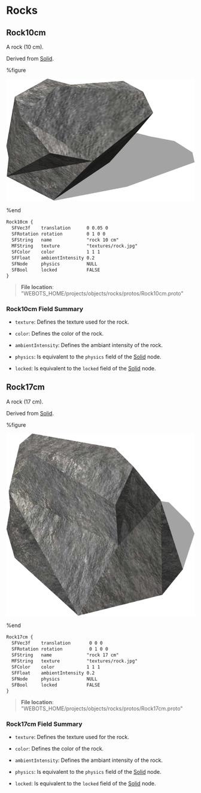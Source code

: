 # Rocks

## Rock10cm

A rock (10 cm).

Derived from [Solid](../reference/solid.md).

%figure

![Rock10cm](images/objects/rocks/Rock10cm/model.png)

%end

```
Rock10cm {
  SFVec3f    translation      0 0.05 0
  SFRotation rotation         0 1 0 0
  SFString   name             "rock 10 cm"
  MFString   texture          "textures/rock.jpg"  
  SFColor    color            1 1 1                
  SFFloat    ambientIntensity 0.2                  
  SFNode     physics          NULL                 
  SFBool     locked           FALSE                
}
```

> **File location**: "WEBOTS\_HOME/projects/objects/rocks/protos/Rock10cm.proto"

### Rock10cm Field Summary

- `texture`: Defines the texture used for the rock.

- `color`: Defines the color of the rock.

- `ambientIntensity`: Defines the ambiant intensity of the rock.

- `physics`: Is equivalent to the `physics` field of the [Solid](../reference/solid.md) node.

- `locked`: Is equivalent to the `locked` field of the [Solid](../reference/solid.md) node.

## Rock17cm

A rock (17 cm).

Derived from [Solid](../reference/solid.md).

%figure

![Rock17cm](images/objects/rocks/Rock17cm/model.png)

%end

```
Rock17cm {
  SFVec3f    translation       0 0 0
  SFRotation rotation          0 1 0 0
  SFString   name             "rock 17 cm"
  MFString   texture          "textures/rock.jpg"  
  SFColor    color            1 1 1                
  SFFloat    ambientIntensity 0.2                  
  SFNode     physics          NULL                 
  SFBool     locked           FALSE                
}
```

> **File location**: "WEBOTS\_HOME/projects/objects/rocks/protos/Rock17cm.proto"

### Rock17cm Field Summary

- `texture`: Defines the texture used for the rock.

- `color`: Defines the color of the rock.

- `ambientIntensity`: Defines the ambiant intensity of the rock.

- `physics`: Is equivalent to the `physics` field of the [Solid](../reference/solid.md) node.

- `locked`: Is equivalent to the `locked` field of the [Solid](../reference/solid.md) node.

